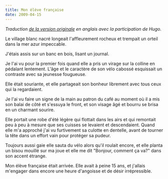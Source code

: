 ```yaml
---
title: Mon élève française
date: 2009-04-15
---
```


*Traduction [de la version originale](/my-english-student-had-arrived/) en anglais avec la participation de Hugo.*

Le village blanc nacré longeait l'affleurement rocheux et trempait un orteil dans la mer azur impeccable.

J'étais assis sur un banc en bois, lisant un journal.

Je l'ai vu pour la premier fois quand elle a pris un virage sur la colline en pédalant lentement. L'âge et le caractère de son vélo cabossé esquissait un contraste avec sa jeunesse fougueuse.

Elle était souriante, et elle partageait son bonheur librement avec tous ceux qui la regardaient.

Je l'ai vu faire un signe de la main au patron du café au moment où il a mis son balai de côté et s'essuya le front, et son visage âgé et bourru se brisa en un charmant sourire.

Elle portait une robe d'été légère qui flottait dans les airs et qui remontait peu à peu à mesure que ses cuisses se levaient et descendaient. Quand elle m'a approché j'ai vu furtivement sa culotte en dentelle, avant de tourner la tête dans un effort vain pour protéger sa pudeur.

Toujours aussi gaie elle sauta du vélo alors qu'il roulait encore, et elle planta un bisou mouillé sur ma joue et elle me dit "Bonjour, comment ça va?" dans son accent étrange.

Mon élève française était arrivée. Elle avait à peine 15 ans, et j'allais m'engager dans encore une heure d'angoisse et de désir irrépressible.